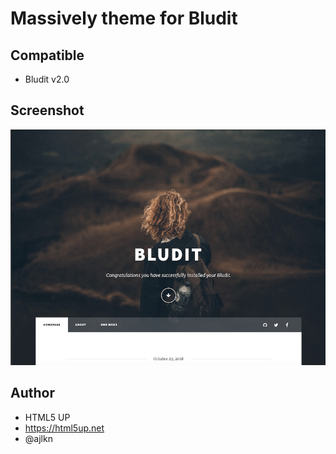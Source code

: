 # Massively theme for Bludit

## Compatible
- Bludit v2.0

## Screenshot
![screenshot-Massively](https://raw.githubusercontent.com/bludit-themes/massively/master/screenshot.png)

## Author
- HTML5 UP
- https://html5up.net
- @ajlkn
